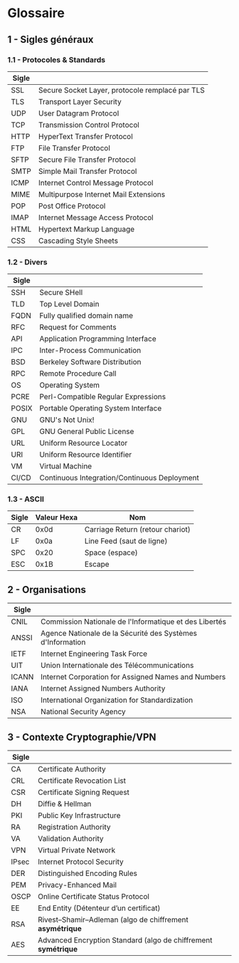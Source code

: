 # Glossaire

## 1 - Sigles généraux

### 1.1 - Protocoles & Standards

| Sigle |       |
|-------|-------|
| SSL   | Secure Socket Layer, protocole remplacé par TLS |
| TLS   | Transport Layer Security |
| UDP   | User Datagram Protocol |
| TCP   | Transmission Control Protocol |
| HTTP  | HyperText Transfer Protocol | 
| FTP   | File Transfer Protocol | 
| SFTP  | Secure File Transfer Protocol |
| SMTP  | Simple Mail Transfer Protocol | 
| ICMP  | Internet Control Message Protocol |
| MIME  | Multipurpose Internet Mail Extensions |
| POP   | Post Office Protocol |
| IMAP  | Internet Message Access Protocol |
| HTML  | Hypertext Markup Language |
| CSS   |  Cascading Style Sheets |


### 1.2 - Divers

| Sigle |       |
|-------|-------|
| SSH   | Secure SHell |
| TLD   | Top Level Domain |
| FQDN  | Fully qualified domain name |
| RFC   | Request for Comments |
| API   | Application Programming Interface |
| IPC   | Inter-Process Communication |
| BSD   | Berkeley Software Distribution |
| RPC   | Remote Procedure Call |
| OS    | Operating System |
| PCRE  | Perl-Compatible Regular Expressions |
| POSIX | Portable Operating System Interface |
| GNU   | GNU's Not Unix! |
| GPL   | GNU General Public License |
| URL   | Uniform Resource Locator |
| URI   | Uniform Resource Identifier |
| VM    | Virtual Machine |
| CI/CD | Continuous Integration/Continuous Deployment |


### 1.3 - ASCII

| Sigle | Valeur Hexa | Nom |
|-------|-------|------|
| CR  | 0x0d | Carriage Return (retour chariot) | 
| LF  | 0x0a | Line Feed  (saut de ligne) |
| SPC | 0x20 | Space (espace) |
| ESC | 0x1B | Escape |
 
 
## 2 - Organisations

| Sigle |       |
|-------|-------|
| CNIL  | Commission Nationale de l'Informatique et des Libertés |
| ANSSI | Agence Nationale de la Sécurité des Systèmes d'Information |
| IETF  | Internet Engineering Task Force |
| UIT   | Union Internationale des Télécommunications |
| ICANN | Internet Corporation for Assigned Names and Numbers |
| IANA  | Internet Assigned Numbers Authority |
| ISO   | International Organization for Standardization |
| NSA   | National Security Agency |


## 3 - Contexte Cryptographie/VPN

| Sigle |       |
|-------|-------|
| CA    | Certificate Authority |
| CRL   | Certificate Revocation List|
| CSR   | Certificate Signing Request |
| DH    | Diffie & Hellman |
| PKI   | Public Key Infrastructure |
| RA    | Registration Authority |
| VA    | Validation Authority |
| VPN   | Virtual Private Network |
| IPsec | Internet Protocol Security |
| DER   | Distinguished Encoding Rules |
| PEM   | Privacy-Enhanced Mail |
| OSCP  | Online Certificate Status Protocol |
| EE    | End Entity (Détenteur d’un certificat) |
| RSA   | Rivest–Shamir–Adleman (algo de chiffrement **asymétrique** |
| AES   | Advanced Encryption Standard (algo de chiffrement **symétrique** |



